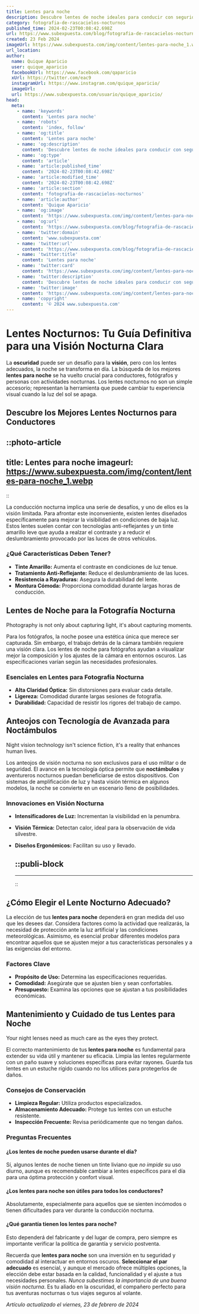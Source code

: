 ```yaml
---
title: Lentes para noche
description: Descubre lentes de noche ideales para conducir con seguridad y confort. Protección y estilo que mejoran tu visión nocturna.
category: fotografia-de-rascacielos-nocturnos
published_time: 2024-02-23T00:08:42.698Z
url: https://www.subexpuesta.com/blog/fotografia-de-rascacielos-nocturnos/lentes-para-noche
created: 23 Feb 2024
imageUrl: https://www.subexpuesta.com/img/content/lentes-para-noche_1.webp
url_location:
author:
  name: Quique Aparicio
  user: quique_aparicio
  facebookUrl: https://www.facebook.com/qaparicio
  xUrl: https://twitter.com/eac9
  instagramUrl: https://www.instagram.com/quique_aparicio/
  imageUrl: 
  url: https://www.subexpuesta.com/usuario/quique_aparicio/
head:
  meta:
    - name: 'keywords'
      content: 'Lentes para noche'
    - name: 'robots'
      content: 'index, follow'
    - name: 'og:title'
      content: 'Lentes para noche'
    - name: 'og:description'
      content: 'Descubre lentes de noche ideales para conducir con seguridad y confort. Protección y estilo que mejoran tu visión nocturna.'
    - name: 'og:type'
      content: 'article'
    - name: 'article:published_time'
      content: '2024-02-23T00:08:42.698Z'
    - name: 'article:modified_time'
      content: '2024-02-23T00:08:42.698Z'
    - name: 'article:section'
      content: 'fotografia-de-rascacielos-nocturnos'
    - name: 'article:author'
      content: 'Quique Aparicio'
    - name: 'og:image'
      content: 'https://www.subexpuesta.com/img/content/lentes-para-noche_1.webp'
    - name: 'og:url'
      content: 'https://www.subexpuesta.com/blog/fotografia-de-rascacielos-nocturnos/lentes-para-noche'
    - name: 'twitter:domain'
      content: 'www.subexpuesta.com'
    - name: 'twitter:url'
      content: 'https://www.subexpuesta.com/blog/fotografia-de-rascacielos-nocturnos/lentes-para-noche'
    - name: 'twitter:title'
      content: 'Lentes para noche'
    - name: 'twitter:card'
      content: 'https://www.subexpuesta.com/img/content/lentes-para-noche_1.webp'
    - name: 'twitter:description'
      content: 'Descubre lentes de noche ideales para conducir con seguridad y confort. Protección y estilo que mejoran tu visión nocturna.'
    - name: 'twitter:image'
      content: 'https://www.subexpuesta.com/img/content/lentes-para-noche_1.webp'
    - name: 'copyright'
      content: '© 2024 www.subexpuesta.com'
---
```

# Lentes Nocturnos: Tu Guía Definitiva para una Visión Nocturna Clara

La **oscuridad** puede ser un desafío para la **visión**, pero con los lentes adecuados, la noche se transforma en día. La búsqueda de los mejores **lentes para noche** se ha vuelto crucial para conductores, fotógrafos y personas con actividades nocturnas. Los lentes nocturnos no son un simple accesorio; representan la herramienta que puede cambiar tu experiencia visual cuando la luz del sol se apaga.

## Descubre los Mejores Lentes Nocturnos para Conductores

::photo-article
---
title: Lentes para noche
imageurl: https://www.subexpuesta.com/img/content/lentes-para-noche_1.webp
---
::



La conducción nocturna implica una serie de desafíos, y uno de ellos es la visión limitada. Para afrontar este inconveniente, existen lentes diseñados específicamente para mejorar la visibilidad en condiciones de baja luz. Estos lentes suelen contar con tecnologías anti-reflejantes y un tinte amarillo leve que ayuda a realzar el contraste y a reducir el deslumbramiento provocado por las luces de otros vehículos.

### ¿Qué Características Deben Tener?

- **Tinte Amarillo:** Aumenta el contraste en condiciones de luz tenue.
- **Tratamiento Anti-Reflejante:** Reduce el deslumbramiento de las luces.
- **Resistencia a Rayaduras:** Asegura la durabilidad del lente.
- **Montura Cómoda:** Proporciona comodidad durante largas horas de conducción.

## Lentes de Noche para la Fotografía Nocturna
Photography is not only about capturing light, it's about capturing moments.

Para los fotógrafos, la noche posee una estética única que merece ser capturada. Sin embargo, el trabajo detrás de la cámara también requiere una visión clara. Los lentes de noche para fotógrafos ayudan a visualizar mejor la composición y los ajustes de la cámara en entornos oscuros. Las especificaciones varían según las necesidades profesionales.

### Esenciales en Lentes para Fotografía Nocturna

- **Alta Claridad Óptica:** Sin distorsiones para evaluar cada detalle.
- **Ligereza:** Comodidad durante largas sesiones de fotografía.
- **Durabilidad:** Capacidad de resistir los rigores del trabajo de campo.

## Anteojos con Tecnología de Avanzada para Noctámbulos
Night vision technology isn't science fiction, it's a reality that enhances human lives.

Los anteojos de visión nocturna no son exclusivos para el uso militar o de seguridad. El avance en la tecnología óptica permite que **noctámbulos** y aventureros nocturnos puedan beneficiarse de estos dispositivos. Con sistemas de amplificación de luz y hasta visión térmica en algunos modelos, la noche se convierte en un escenario lleno de posibilidades.

### Innovaciones en Visión Nocturna

- **Intensificadores de Luz:** Incrementan la visibilidad en la penumbra.
- **Visión Térmica:** Detectan calor, ideal para la observación de vida silvestre.
- **Diseños Ergonómicos:** Facilitan su uso y llevado.


  ::publi-block
  ---
  ---
  ::
  
  

## ¿Cómo Elegir el Lente Nocturno Adecuado?

La elección de tus **lentes para noche** dependerá en gran medida del uso que les desees dar. Considera factores como la actividad que realizarás, la necesidad de protección ante la luz artificial y las condiciones meteorológicas. Asimismo, es esencial probar diferentes modelos para encontrar aquellos que se ajusten mejor a tus características personales y a las exigencias del entorno.

### Factores Clave

- **Propósito de Uso:** Determina las especificaciones requeridas.
- **Comodidad:** Asegúrate que se ajusten bien y sean confortables.
- **Presupuesto:** Examina las opciones que se ajustan a tus posibilidades económicas.

## Mantenimiento y Cuidado de tus Lentes para Noche
Your night lenses need as much care as the eyes they protect.

El correcto mantenimiento de tus **lentes para noche** es fundamental para extender su vida útil y mantener su eficacia. Limpia las lentes regularmente con un paño suave y soluciones específicas para evitar rayones. Guarda tus lentes en un estuche rígido cuando no los utilices para protegerlos de daños.

### Consejos de Conservación

- **Limpieza Regular:** Utiliza productos especializados.
- **Almacenamiento Adecuado:** Protege tus lentes con un estuche resistente.
- **Inspección Frecuente:** Revisa periódicamente que no tengan daños.

### Preguntas Frecuentes

#### ¿Los lentes de noche pueden usarse durante el día?
Sí, algunos lentes de noche tienen un tinte liviano que *no impide* su uso diurno, aunque es recomendable cambiar a lentes específicos para el día para una óptima protección y confort visual.

#### ¿Los lentes para noche son útiles para todos los conductores?
Absolutamente, especialmente para aquellos que se sienten incómodos o tienen dificultades para ver durante la conducción nocturna.

#### ¿Qué garantía tienen los lentes para noche?
Esto dependerá del fabricante y del lugar de compra, pero siempre es importante verificar la política de garantía y servicio postventa.

Recuerda que **lentes para noche** son una inversión en tu seguridad y comodidad al interactuar en entornos oscuros. **Seleccionar el par adecuado** es esencial, y aunque el mercado ofrece múltiples opciones, la elección debe estar basada en la calidad, funcionalidad y el ajuste a tus necesidades personales. _Nunca subestimes la importancia de una buena visión nocturna_. Es tu aliado en la oscuridad, el compañero perfecto para tus aventuras nocturnas o tus viajes seguros al volante.

_Artículo actualizado el viernes, 23 de febrero de 2024_